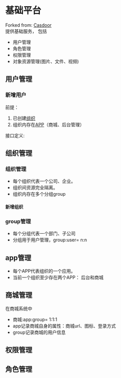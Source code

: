 # 基础平台
Forked from: [Casdoor](https://github.com/casdoor/casdoor)  
提供基础服务， 包括
- 用户管理
- 角色管理
- 权限管理
- 对象资源管理(图片、文件、视频)


## 用户管理
### 新增用户
前提：
1. 已创建[组织](#组织管理-1)
2. 组织内存在[APP](#app管理)（商城、后台管理）

接口定义:




## 组织管理
### 组织管理
- 每个组织代表一个公司、企业。
- 组织间资源完全隔离。
- 组织内存在多个分组group
#### 新增组织






### group管理
 - 每个分组代表一个部门、子公司
 - 分组用于用户管理，group:user= n:n


## app管理
- 每个APP代表组织的一个应用。
- 当前一个组织至少存在两个APP： 后台和商城





## 商城管理
在商城系统中
- 商城:app:group= 1:1:1
- app记录商城自身的属性：商城url、图标、登录方式
- group记录商城的用户信息



## 权限管理
## 角色管理
